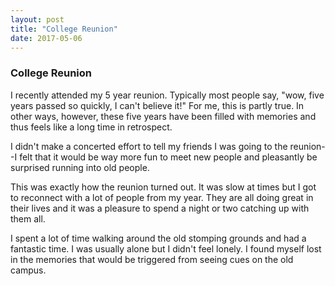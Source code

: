```yaml
---
layout: post
title: "College Reunion"
date: 2017-05-06
---
```

### College Reunion

I recently attended my 5 year reunion. Typically most people say, "wow, five years passed so 
quickly, I can't believe it!" For me, this is partly true. In other ways, however, these five years
have been filled with memories and thus feels like a long time in retrospect.

I didn't make a concerted effort to tell my friends I was going to the reunion--I felt that it would
be way more fun to meet new people and pleasantly be surprised running into old people.

This was exactly how the reunion turned out. It was slow at times but I got to reconnect with a lot
of people from my year. They are all doing great in their lives and it was a pleasure to spend a 
night or two catching up with them all.

I spent a lot of time walking around the old stomping grounds and had a fantastic time. I
was usually alone but I didn't feel lonely. I found myself lost in the memories that would be
triggered from seeing cues on the old campus.